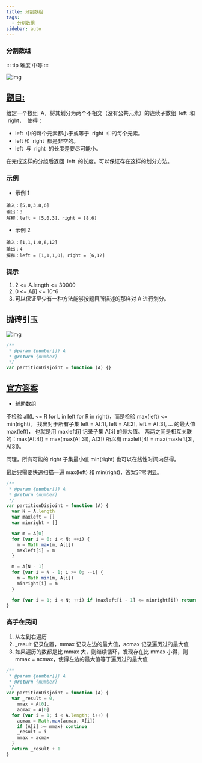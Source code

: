 ```yaml
---
title: 分割数组
tags:
  - 分割数组
sidebar: auto
---
```


### 分割数组

::: tip 难度
中等
:::

![img](http://qiniu.gaowenju.com/leecode/banner/more-003.jpg)

## [题目:](https://leetcode-cn.com/problems/partition-array-into-disjoint-intervals)

给定一个数组  A，将其划分为两个不相交（没有公共元素）的连续子数组  left  和  right，  使得：

- left  中的每个元素都小于或等于  right  中的每个元素。
- left 和  right  都是非空的。
- left  与  right  的长度差要尽可能小。

在完成这样的分组后返回  left  的长度。可以保证存在这样的划分方法。

### 示例

- 示例 1

```
输入：[5,0,3,8,6]
输出：3
解释：left = [5,0,3]，right = [8,6]

```

- 示例 2

```
输入：[1,1,1,0,6,12]
输出：4
解释：left = [1,1,1,0]，right = [6,12]

```

### 提示

1. 2 <= A.length <= 30000
2. 0 <= A[i] <= 10^6
3. 可以保证至少有一种方法能够按题目所描述的那样对 A 进行划分。

## 抛砖引玉

![img](http://qiniu.gaowenju.com/leecode/more-003.png)

```javascript
/**
 * @param {number[]} A
 * @return {number}
 */
var partitionDisjoint = function (A) {}
```

## [官方答案](https://leetcode-cn.com/problems/partition-array-into-disjoint-intervals/solution/fen-ge-shu-zu-by-leetcode)

- 辅助数组

不检验 all(L <= R for L in left for R in right)，而是检验 max(left) <= min(right)。
找出对于所有子集 left = A[:1], left = A[:2], left = A[:3], ... 的最大值 max(left)，
也就是用 maxleft[i] 记录子集 A[:i] 的最大值。
两两之间是相互关联的：max(A[:4]) = max(max(A[:3]), A[3]) 所以有 maxleft[4] = max(maxleft[3], A[3])。

同理，所有可能的 right 子集最小值 min(right) 也可以在线性时间内获得。

最后只需要快速扫描一遍 max(left) 和 min(right)，答案非常明显。

```javascript
/**
 * @param {number[]} A
 * @return {number}
 */
var partitionDisjoint = function (A) {
  var N = A.length
  var maxleft = []
  var minright = []

  var m = A[0]
  for (var i = 0; i < N; ++i) {
    m = Math.max(m, A[i])
    maxleft[i] = m
  }

  m = A[N - 1]
  for (var i = N - 1; i >= 0; --i) {
    m = Math.min(m, A[i])
    minright[i] = m
  }

  for (var i = 1; i < N; ++i) if (maxleft[i - 1] <= minright[i]) return i
}
```

### 高手在民间

1. 从左到右遍历
2. \_result 记录位置，mmax 记录左边的最大值，acmax 记录遍历过的最大值
3. 如果遍历的数都是比 mmax 大，则继续循环，发现存在比 mmax 小得，则 mmax = acmax，使得左边的最大值等于遍历过的最大值

```javascript
/**
 * @param {number[]} A
 * @return {number}
 */
var partitionDisjoint = function (A) {
  var _result = 0,
    mmax = A[0],
    acmax = A[0]
  for (var i = 1; i < A.length; i++) {
    acmax = Math.max(acmax, A[i])
    if (A[i] >= mmax) continue
    _result = i
    mmax = acmax
  }
  return _result + 1
}
```
